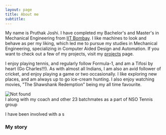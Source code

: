 ```yaml
---
layout: page
title: About me
subtitle: 
---
```


My name is Pruthak Joshi. I have completed my Bachelor's and Master's in Mechanical Engineering from [IIT Bombay](https://www.iitb.ac.in/). I like machines to look and behave as per my liking, which led me to pursue my studies in Mechanical Engineering, specializing in Computer Aided Design and Automation. If you want to check out a few of my projects, visit my [projects](https://pruthakjoshi.github.io/projects/) page. 

I enjoy playing tennis, and regularly follow Formula-1, and am a Tifosi by heart (Go Charles!!!). As with almost all Indians, I am also an avid follower of cricket, and enjoy playing a game or two occasionally. I like exploring new places, and am always up to go ice-cream hunting. I also enjoy watching movies, "The Shawshank Redemption" being my all time favourite.

<div class="text-center">
	<img src="{{ 'assets/img/tennis.jpeg' | relative_url }}" alt="Not found" />
	<figcaption>I along with my coach and other 23 batchmates as a part of NSO Tennis group</figcaption>
</div>

I have been involved with a s
### My story

